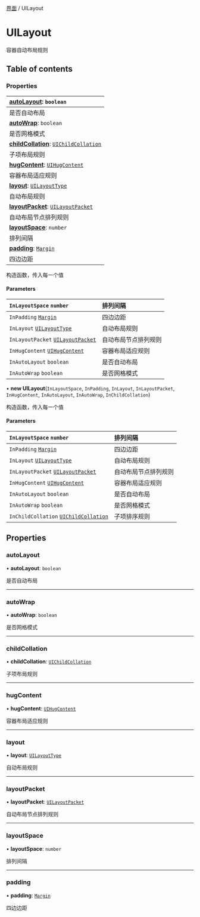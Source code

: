 [界面](../groups/界面.界面.md) / UILayout

# UILayout <Badge type="tip" text="Class" /> <Score text="UILayout" />

容器自动布局规则

## Table of contents

### Properties <Score text="Properties" /> 
| **[autoLayout](mw.UILayout.md#autolayout)**: `boolean`  |
| :-----|
| 是否自动布局|
| **[autoWrap](mw.UILayout.md#autowrap)**: `boolean`  |
| 是否网格模式|
| **[childCollation](mw.UILayout.md#childcollation)**: [`UIChildCollation`](mw.UIChildCollation.md)  |
| 子项布局规则|
| **[hugContent](mw.UILayout.md#hugcontent)**: [`UIHugContent`](mw.UIHugContent.md)  |
| 容器布局适应规则|
| **[layout](mw.UILayout.md#layout)**: [`UILayoutType`](../enums/mw.UILayoutType.md)  |
| 自动布局规则|
| **[layoutPacket](mw.UILayout.md#layoutpacket)**: [`UILayoutPacket`](../enums/mw.UILayoutPacket.md)  |
| 自动布局节点排列规则|
| **[layoutSpace](mw.UILayout.md#layoutspace)**: `number`  |
| 排列间隔|
| **[padding](mw.UILayout.md#padding)**: [`Margin`](mw.Margin.md)  |
| 四边边距|

构造函数，传入每一个值

#### Parameters

| `InLayoutSpace` `number` | 排列间隔 |
| :------ | :------ |
| `InPadding` [`Margin`](mw.Margin.md) | 四边边距 |
| `InLayout` [`UILayoutType`](../enums/mw.UILayoutType.md) | 自动布局规则 |
| `InLayoutPacket` [`UILayoutPacket`](../enums/mw.UILayoutPacket.md) | 自动布局节点排列规则 |
| `InHugContent` [`UIHugContent`](mw.UIHugContent.md) | 容器布局适应规则 |
| `InAutoLayout` `boolean` | 是否自动布局 |
| `InAutoWrap` `boolean` | 是否网格模式 |

• **new UILayout**(`InLayoutSpace`, `InPadding`, `InLayout`, `InLayoutPacket`, `InHugContent`, `InAutoLayout`, `InAutoWrap`, `InChildCollation`)

构造函数，传入每一个值

#### Parameters

| `InLayoutSpace` `number` | 排列间隔 |
| :------ | :------ |
| `InPadding` [`Margin`](mw.Margin.md) | 四边边距 |
| `InLayout` [`UILayoutType`](../enums/mw.UILayoutType.md) | 自动布局规则 |
| `InLayoutPacket` [`UILayoutPacket`](../enums/mw.UILayoutPacket.md) | 自动布局节点排列规则 |
| `InHugContent` [`UIHugContent`](mw.UIHugContent.md) | 容器布局适应规则 |
| `InAutoLayout` `boolean` | 是否自动布局 |
| `InAutoWrap` `boolean` | 是否网格模式 |
| `InChildCollation` [`UIChildCollation`](mw.UIChildCollation.md) | 子项排序规则 |

## Properties

### autoLayout <Score text="autoLayout" /> 

• **autoLayout**: `boolean`

是否自动布局

___

### autoWrap <Score text="autoWrap" /> 

• **autoWrap**: `boolean`

是否网格模式

___

### childCollation <Score text="childCollation" /> 

• **childCollation**: [`UIChildCollation`](mw.UIChildCollation.md)

子项布局规则

___

### hugContent <Score text="hugContent" /> 

• **hugContent**: [`UIHugContent`](mw.UIHugContent.md)

容器布局适应规则

___

### layout <Score text="layout" /> 

• **layout**: [`UILayoutType`](../enums/mw.UILayoutType.md)

自动布局规则

___

### layoutPacket <Score text="layoutPacket" /> 

• **layoutPacket**: [`UILayoutPacket`](../enums/mw.UILayoutPacket.md)

自动布局节点排列规则

___

### layoutSpace <Score text="layoutSpace" /> 

• **layoutSpace**: `number`

排列间隔

___

### padding <Score text="padding" /> 

• **padding**: [`Margin`](mw.Margin.md)

四边边距
